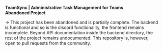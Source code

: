 **TeamSync | Administrative Task Management for Teams**  
**Abandoned Project**

-> This project has been abandoned and is partially complete. The backend is functional and so is the discord functionality, the frontend remains incomplete. Beyond API documentation inside the backend directory, the rest of the project remains undocumented. This repository is, however, open to pull requests from the community.
